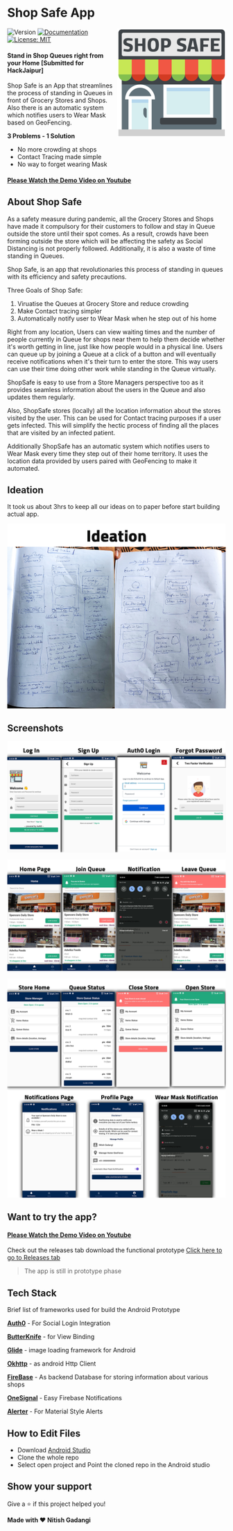 <h1>Shop Safe App </h1>
<img alt="LOGO" align="right" height="250" src="./screenshots/shopsafe_logo.png" />
<p>
  <img alt="Version" src="https://img.shields.io/badge/version-1.0-blue.svg?cacheSeconds=2592000" />
  <a href="adsasd" target="_blank">
    <img alt="Documentation" src="https://img.shields.io/badge/documentation-yes-brightgreen.svg" />
  </a>
  <a href="#" target="_blank">
    <img alt="License: MIT" src="https://img.shields.io/badge/License-MIT-yellow.svg" />
  </a>
</p>

#### Stand in Shop Queues right from your Home [Submitted for HackJaipur]
Shop Safe is an App that streamlines the process of standing in Queues in front of Grocery Stores and Shops. Also there is an automatic system which notifies users to Wear Mask based on GeoFencing.

**3 Problems - 1 Solution**
* No more crowding at shops
* Contact Tracing made simple
* No way to forget wearing Mask

#### [Please Watch the Demo Video on Youtube](https://youtu.be/W3DmHY-qTHk)

## About Shop Safe
As a safety measure during pandemic, all the Grocery Stores and Shops have made it compulsory for their customers to follow and stay in Queue outside the store until their spot comes. As a result, crowds have been forming outside the store which will be affecting the safety as Social Distancing is not properly followed. Additionally, it is also a waste of time standing in Queues. 

Shop Safe, is an app that revolutionaries this process of standing in queues with its efficiency and safety precautions.

Three Goals of Shop Safe:
1. Viruatise the Queues at Grocery Store and reduce crowding
2. Make Contact tracing simpler
3. Automatically notify user to Wear Mask when he step out of his home

Right from any location, Users can view waiting times and the number of people currently in Queue for shops near them to help them decide whether it's worth getting in line, just like how people would in a physical line. Users can queue up by joining a Queue at a click of a button and will eventually receive notifications when it's their turn to enter the store. This way users can use their time doing other work while standing in the Queue virtually.

ShopSafe is easy to use from a Store Managers perspective too as it provides seamless information about the users in the Queue and also updates them regularly.

Also, ShopSafe stores (locally) all the location information about the stores visited by the user. This can be used for Contact tracing purposes if a user gets infected. This will simplify the hectic process of finding all the places that are visited by an infected patient.

Additionally ShopSafe has an automatic system which notifies users to Wear Mask every time they step out of their home territory. It uses the location data provided by users paired with GeoFencing to make it automated.



## Ideation

It took us about 3hrs to keep all our ideas on to paper before start building actual app.

![ideation](https://github.com/NitishGadangi/ShopSafe-App/blob/master/screenshots/ideation.jpg?raw=true)


## Screenshots
![](https://github.com/NitishGadangi/ShopSafe-App/blob/master/screenshots/screenshots1.jpg?raw=true)

![](https://github.com/NitishGadangi/ShopSafe-App/blob/master/screenshots/screenshots2.jpg?raw=true)

![](https://github.com/NitishGadangi/ShopSafe-App/blob/master/screenshots/screenshots3.jpg?raw=true)

## Want to try the app?
#### [Please Watch the Demo Video on Youtube](https://youtu.be/W3DmHY-qTHk)

Check out the releases tab download the functional prototype
[Click here to go to Releases tab]()

> The app is still in prototype phase

## Tech Stack
Brief list of frameworks used for build the Android Prototype

**[Auth0](https://auth0.com/)** - For Social Login Integration

**[ButterKnife](https://jakewharton.github.io/butterknife/)** - for View Binding

**[Glide](https://github.com/bumptech/glide)** -  image loading framework for Android

**[Okhttp](https://square.github.io/okhttp/)** - as android Http Client

**[FireBase](https://firebase.google.com/)** - As backend Database for storing information about various shops

**[OneSignal](https://onesignal.com/)** - Easy Firebase Notifications

**[Alerter](https://github.com/Tapadoo/Alerter)** - For Material Style Alerts

## How to Edit Files

* Download [Android Studio](https://developer.android.com/studio)
* Clone the whole repo
* Select open project and Point the cloned repo in the Android studio

## Show your support

Give a ⭐️ if this project helped you!


 **Made with ❤ Nitish Gadangi**
